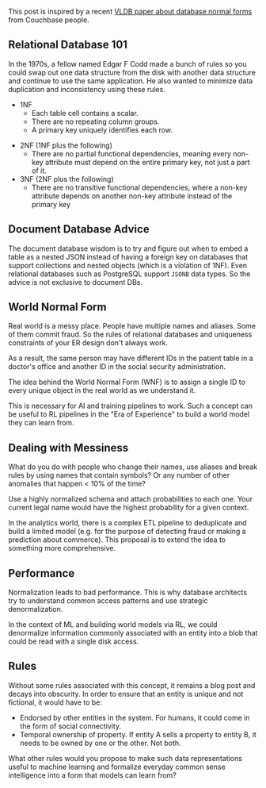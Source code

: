 
This post is inspired by a recent [VLDB paper about database normal forms](https://www.vldb.org/pvldb/vol18/p4804-carey.pdf) from Couchbase people.

## Relational Database 101

In the 1970s, a fellow named Edgar F Codd made a bunch of rules so you could swap out one data structure from the disk with another data structure and continue to use the same application. He also wanted to minimize data duplication and inconsistency using these rules.

- 1NF
	- Each table cell contains a scalar.
	- There are no repeating column groups.
	- A primary key uniquely identifies each row.
* 2NF (1NF plus the following)
	* There are no partial functional dependencies, meaning every non-key attribute must depend on the entire primary key, not just a part of it.
* 3NF (2NF plus the following)
	* There are no transitive functional dependencies, where a non-key attribute depends on another non-key attribute instead of the primary key

## Document Database Advice

The document database wisdom is to try and figure out when to embed a table as a nested JSON instead of having a foreign key on databases that support collections and nested objects (which is a violation of 1NF). Even relational databases such as PostgreSQL support `JSONB` data types. So the advice is not exclusive to document DBs.

## World Normal Form

Real world is a messy place. People have multiple names and aliases. Some of them commit fraud. So the rules of relational databases and uniqueness constraints of your ER design don't always work.

As a result, the same person may have different IDs in the patient table in a doctor's office and another ID in the social security administration.

The idea behind the World Normal Form (WNF) is to assign a single ID to every unique object in the real world as we understand it.

This is necessary for AI and training pipelines to work. Such a concept can be useful to RL pipelines in the "Era of Experience" to build a world model they can learn from.

## Dealing with Messiness

What do you do with people who change their names, use aliases and break rules by using names that contain symbols? Or any number of other anomalies that happen < 10% of the time?

Use a highly normalized schema and attach probabilities to each one. Your current legal name would have the highest probability for a given context.

In the analytics world, there is a complex ETL pipeline to deduplicate and build a 
limited model (e.g. for the purpose of detecting fraud or making a prediction about commerce). This proposal is to extend the idea to something more comprehensive.
## Performance

Normalization leads to bad performance. This is why database architects try to understand common access patterns and use strategic denormalization.

In the context of ML and building world models via RL, we could denormalize information commonly associated with an entity into a blob that could be read with a single disk access.

## Rules

Without some rules associated with this concept, it remains a blog post and decays into obscurity. In order to ensure that an entity is unique and not fictional, it would have to be:

* Endorsed by other entities in the system. For humans, it could come in the form of social connectivity.
* Temporal ownership of property. If entity A sells a property to entity B, it needs to be owned by one or the other. Not both.

What other rules would you propose to make such data representations useful to  machine learning and formalize everyday common sense intelligence into a form that models can learn from?

